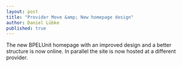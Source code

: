 ```yaml
---
layout: post
title: "Provider Move &amp; New homepage design"
author: Daniel Lübke
published: true
---
```


The new BPELUnit homepage with an improved design and a better structure is now online. In parallel the site is now hosted at a different provider.
